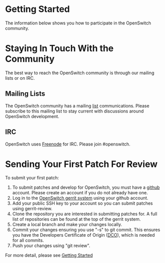 <!--
      Licensed under the Apache License, Version 2.0 (the "License"); you may
      not use this file except in compliance with the License. You may obtain
      a copy of the License at

          http://www.apache.org/licenses/LICENSE-2.0

      Unless required by applicable law or agreed to in writing, software
      distributed under the License is distributed on an "AS IS" BASIS, WITHOUT
      WARRANTIES OR CONDITIONS OF ANY KIND, either express or implied. See the
      License for the specific language governing permissions and limitations
      under the License.


      Convention for heading levels in Neutron devref:
      =======  Heading 0 (reserved for the title in a document)
      -------  Heading 1
      ~~~~~~~  Heading 2
      +++++++  Heading 3
      (Avoid deeper levels because they do not render well.)
-->


Getting Started
===============

The information below shows you how to participate in the OpenSwitch community.

Staying In Touch With the Community
===================================

The best way to reach the OpenSwitch community is through our mailing lists
or on IRC.

Mailing Lists
-------------

The OpenSwitch community has a mailing [list](http://lists.openswitch.net) communications.
Please subscribe to this mailing list to stay current with discussions around
OpenSwitch development.

IRC
---

OpenSwitch uses [Freenode](http://www.freenode.net/) for IRC. Please join #openswitch.

Sending Your First Patch For Review
===================================

To submit your first patch:

1. To submit patches and develop for OpenSwitch, you must have a [github](https://github.com/) account. Please create an account if you do not already have one.
2. Log in to the [OpenSwitch gerrit system](http://review.openswitch.net/) using your github account.
3. Add your public SSH key to your account so you can submit patches using
  gerrit-review.
4. Clone the repository you are interested in submitting patches for. A full
  list of repositories can be found at the top of the gerrit system.
5. Create a local branch and make your changes locally.
6. Commit your changes ensuring you use "-s" to git commit. This ensures you
  have the Developers Certificate of Origin ([DCO](http://governance.openswitch.net/governance/contributor-onboarding.html#licensing-of-contributions)), which is needed for
  all commits.
7. Push your changes using "git review".

For more detail, please see [Getting Started](develop/develophome#gettingstart)
